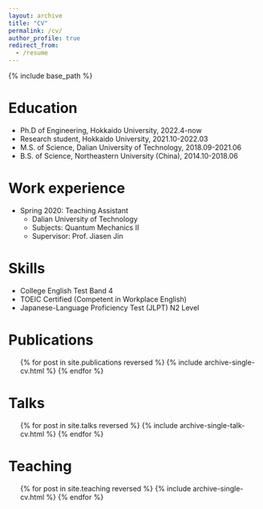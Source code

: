 ```yaml
---
layout: archive
title: "CV"
permalink: /cv/
author_profile: true
redirect_from:
  - /resume
---
```


{% include base_path %}

Education
======
* Ph.D of Engineering, Hokkaido University, 2022.4-now
* Research student, Hokkaido University, 2021.10-2022.03
* M.S. of Science, Dalian University of Technology, 2018.09-2021.06
* B.S. of Science, Northeastern University (China), 2014.10-2018.06

Work experience
======
* Spring 2020: Teaching Assistant
  * Dalian University of Technology
  * Subjects: Quantum Mechanics II
  * Supervisor: Prof. Jiasen Jin

Skills
======
* College English Test Band 4
* TOEIC Certified (Competent in Workplace English)
* Japanese-Language Proficiency Test (JLPT) N2 Level 

Publications
======
  <ul>{% for post in site.publications reversed %}
    {% include archive-single-cv.html %}
  {% endfor %}</ul>
  
Talks
======
  <ul>{% for post in site.talks reversed %}
    {% include archive-single-talk-cv.html  %}
  {% endfor %}</ul>
  
Teaching
======
  <ul>{% for post in site.teaching reversed %}
    {% include archive-single-cv.html %}
  {% endfor %}</ul>
  
